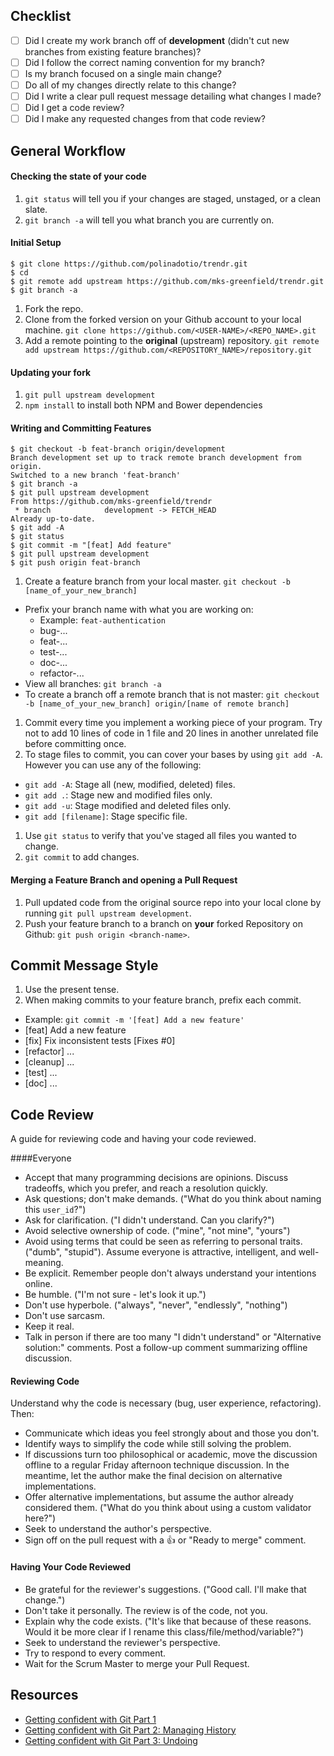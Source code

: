 Checklist
-----------------

- [ ] Did I create my work branch off of **development** (didn't cut new branches from existing feature branches)?
- [ ] Did I follow the correct naming convention for my branch?
- [ ] Is my branch focused on a single main change?
- [ ] Do all of my changes directly relate to this change?
- [ ] Did I write a clear pull request message detailing what changes I made?
- [ ] Did I get a code review?
- [ ] Did I make any requested changes from that code review?

General Workflow
-----------------

#### Checking the state of your code

1. `git status` will tell you if your changes are staged, unstaged, or a clean slate.
2. `git branch -a` will tell you what branch you are currently on.

#### Initial Setup

```
$ git clone https://github.com/polinadotio/trendr.git
$ cd
$ git remote add upstream https://github.com/mks-greenfield/trendr.git
$ git branch -a
```

1. Fork the repo.
1. Clone from the forked version on your Github account to your local machine. `git clone https://github.com/<USER-NAME>/<REPO_NAME>.git`
1. Add a remote pointing to the **original** (upstream) repository. `git remote add upstream https://github.com/<REPOSITORY_NAME>/repository.git`

#### Updating your fork

1. `git pull upstream development`
2. `npm install` to install both NPM and Bower dependencies

#### Writing and Committing Features

```
$ git checkout -b feat-branch origin/development
Branch development set up to track remote branch development from origin.
Switched to a new branch 'feat-branch'
$ git branch -a
$ git pull upstream development
From https://github.com/mks-greenfield/trendr
 * branch            development -> FETCH_HEAD
Already up-to-date.
$ git add -A
$ git status
$ git commit -m "[feat] Add feature"
$ git pull upstream development
$ git push origin feat-branch
```

1. Create a feature branch from your local master. `git checkout -b [name_of_your_new_branch]`
  - Prefix your branch name with what you are working on:
      - Example: `feat-authentication`
      - bug-...
      - feat-...
      - test-...
      - doc-...
      - refactor-...
  - View all branches: `git branch -a`
  - To create a branch off a remote branch that is not master: `git checkout -b [name_of_your_new_branch] origin/[name of remote branch]`
1. Commit every time you implement a working piece of your program. Try not to add 10 lines of code in 1 file and 20 lines in another unrelated file before committing once.
1. To stage files to commit, you can cover your bases by using `git add -A`. However you can use any of the following:
  - `git add -A`: Stage all (new, modified, deleted) files.
  - `git add .`: Stage new and modified files only.
  - `git add -u`: Stage modified and deleted files only.
  - `git add [filename]`: Stage specific file.
1. Use `git status` to verify that you've staged all files you wanted to change.
1. `git commit` to add changes.

#### Merging a Feature Branch and opening a Pull Request

1. Pull updated code from the original source repo into your local clone by running `git pull upstream development`.
1. Push your feature branch to a branch on **your** forked Repository on Github: `git push origin <branch-name>`. 

Commit Message Style
-----------------

1. Use the present tense.
1. When making commits to your feature branch, prefix each commit.
  - Example: `git commit -m '[feat] Add a new feature'`
  - [feat] Add a new feature
  - [fix] Fix inconsistent tests [Fixes #0]
  - [refactor] ...
  - [cleanup] ...
  - [test] ...
  - [doc] ...

Code Review
-----------------

A guide for reviewing code and having your code reviewed.

####Everyone

* Accept that many programming decisions are opinions. Discuss tradeoffs, which
  you prefer, and reach a resolution quickly.
* Ask questions; don't make demands. ("What do you think about naming this
  `user_id`?")
* Ask for clarification. ("I didn't understand. Can you clarify?")
* Avoid selective ownership of code. ("mine", "not mine", "yours")
* Avoid using terms that could be seen as referring to personal traits. ("dumb",
  "stupid"). Assume everyone is attractive, intelligent, and well-meaning.
* Be explicit. Remember people don't always understand your intentions online.
* Be humble. ("I'm not sure - let's look it up.")
* Don't use hyperbole. ("always", "never", "endlessly", "nothing")
* Don't use sarcasm.
* Keep it real.
* Talk in person if there are too many "I didn't understand" or "Alternative
  solution:" comments. Post a follow-up comment summarizing offline discussion.

#### Reviewing Code

Understand why the code is necessary (bug, user experience, refactoring). Then:

* Communicate which ideas you feel strongly about and those you don't.
* Identify ways to simplify the code while still solving the problem.
* If discussions turn too philosophical or academic, move the discussion offline
  to a regular Friday afternoon technique discussion. In the meantime, let the
  author make the final decision on alternative implementations.
* Offer alternative implementations, but assume the author already considered
  them. ("What do you think about using a custom validator here?")
* Seek to understand the author's perspective.
* Sign off on the pull request with a :thumbsup: or "Ready to merge" comment.

#### Having Your Code Reviewed

* Be grateful for the reviewer's suggestions. ("Good call. I'll make that
  change.")
* Don't take it personally. The review is of the code, not you.
* Explain why the code exists. ("It's like that because of these reasons. Would
  it be more clear if I rename this class/file/method/variable?")
* Seek to understand the reviewer's perspective.
* Try to respond to every comment.
* Wait for the Scrum Master to merge your Pull Request.

Resources
-----------------

* [Getting confident with Git Part 1](https://github.com/mks-greenfield/planning/wiki/Getting-Confident-with-Git-Part-1)
* [Getting confident with Git Part 2: Managing History](https://github.com/mks-greenfield/planning/wiki/Getting-Confident-with-Git-Part-2:-Managing-History)
* [Getting confident with Git Part 3: Undoing](https://github.com/mks-greenfield/planning/wiki/Getting-Confident-with-Git-Part-3:-Undoing)